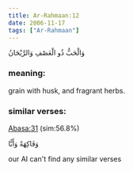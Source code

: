 ```yaml
---
title: Ar-Rahmaan:12
date: 2006-11-17
tags: ["Ar-Rahmaan"]
---
```

وَالْحَبُّ ذُو الْعَصْفِ وَالرَّيْحَانُ
### meaning: 
grain with husk, and fragrant herbs.
### similar verses: 

[Abasa:31](/80/31) (sim:56.8%)

وَفَاكِهَةً وَأَبًّا

our AI can't find any similar verses



